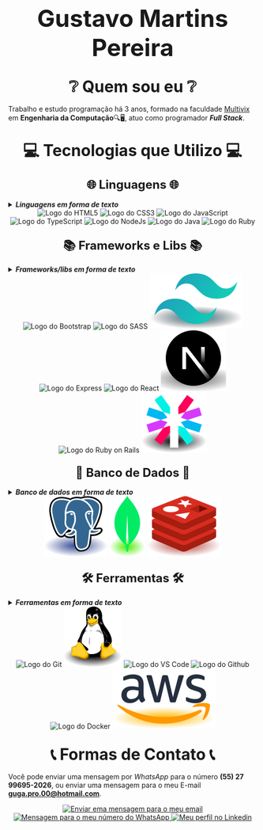<h1 align="center">
    <font size="7">Gustavo Martins Pereira</font>
</h1>

<h2 align="center">
    <font size="6">❔ Quem sou eu ❔</font>
</h2>

<div class="introduction">
    <p>Trabalho e estudo programação há 3 anos, formado na faculdade <a href="https://multivix.edu.br/"
            target="_blank" rel="external">Multivix</a> em <strong>Engenharia da Computação</strong>🔍🖥️, atuo como
        programador <strong><i>Full Stack</i></strong>.</p>
</div>

<h2 align="center">
    <font size="6">&#x1F4BB; Tecnologias que Utilizo &#x1F4BB;</font>
</h2>

<h3 align="center">
    <font size="5">&#x1F310; Linguagens &#x1F310;</font>
</h3>

<details>
    <summary><b><i>Linguagens em forma de texto</i></b></summary>

    * HTML5;
    * CSS3;
    * JavaScript;
    * TypeScript;
    * NodeJS;
    * Java;
    * Ruby;
</details>

<div class="technologies" align="center">
    <img class="technologies__icon" src="./images/icons/html-5.svg" alt="Logo do HTML5">
    <img class="technologies__icon" src="./images/icons/css-3.svg" alt="Logo do CSS3">
    <img class="technologies__icon" src="./images/icons/javascript.svg" alt="Logo do JavaScript">
    <img class="technologies__icon" src="./images/icons/typescript.svg" alt="Logo do TypeScript">
    <img class="technologies__icon" src="./images/icons/nodejs.svg" alt="Logo do NodeJs">
    <img class="technologies__icon" src="./images/icons/java.svg" alt="Logo do Java">
    <img class="technologies__icon" src="./images/icons/ruby.svg" alt="Logo do Ruby">
</div>

<!-------------------------------------------------------->

<h3 align="center">
    <font size="5">&#x1F4DA; Frameworks e Libs &#x1F4DA;</font>
</h3>

<details>
    <summary><b><i>Frameworks/libs em forma de texto</i></b></summary>

    * Bootstrap;
    * Tailwind;
    * SASS;
    * Express;
    * React;
    * NextJS;
    * Ruby on Rails;
    * JWT;
</details>

<div class="technologies" align="center">
    <img class="technologies__icon" src="./images/icons/bootstrap.svg" alt="Logo do Bootstrap">
    <img class="technologies__icon" src="./images/icons/sass.svg" alt="Logo do SASS">
    <img class="technologies__icon" src="./images/icons/tailwind.svg" alt="Logo do Tailwindcss">
    <img class="technologies__icon" src="./images/icons/express.svg" alt="Logo do Express">
    <img class="technologies__icon" src="./images/icons/react.svg" alt="Logo do React">
    <img class="technologies__icon" src="./images/icons/next.svg" alt="Logo do Next">
    <img class="technologies__icon" src="./images/icons/rails.svg" alt="Logo do Ruby on Rails">
    <img class="technologies__icon" src="./images/icons/jwt.svg" alt="Logo do JWT">
</div>

<!-------------------------------------------------------->

<h3 align="center">
    <font size="5">&#x1F3B2; Banco de Dados &#x1F3B2;</font>
</h3>

<details>
    <summary><b><i>Banco de dados em forma de texto</i></b></summary>

    * Postgres;
    * MongoDB;
    * Redis;
</details>

<div class="technologies" align="center">
    <img class="technologies__icon" src="./images/icons/postgres.svg" alt="Logo do Postgres">
    <img class="technologies__icon" src="./images/icons/mongodb.svg" alt="Logo do MongoDB">
    <img class="technologies__icon" src="./images/icons/redis.svg" alt="Logo do Docker">
</div>

<!-------------------------------------------------------->

<h3 align="center">
    <font size="5">🛠️ Ferramentas 🛠️</font>
</h3>

<details>
    <summary><b><i>Ferramentas em forma de texto</i></b></summary>

    * Git;
    * Linux;
    * Figma;
    * Ruby Gems;
    * Github;
    * Docker;
    * AWS;
</details>

<div class="technologies" align="center">
    <img class="technologies__icon" src="./images/icons/git.svg" alt="Logo do Git">
    <img class="technologies__icon" src="./images/icons/linux.svg" alt="Logo do Linux">
    <img class="technologies__icon" src="./images/icons/figma.svg" alt="Logo do VS Code">
    <img class="technologies__icon" src="./images/icons/github.svg" alt="Logo do Github">
    <img class="technologies__icon" src="./images/icons/docker.svg" alt="Logo do Docker">
    <img class="technologies__icon" src="./images/icons/aws.svg" alt="Logo da AWS">
</div>

<!-------------------------------------------------------->

<h2 align="center">
    <font size="6">📞 Formas de Contato 📞</font>
</h2>

Você pode enviar uma mensagem por *WhatsApp* para o número **(55) 27 99695-2026**, ou enviar uma mensagem para o meu E-mail **guga.pro.00@hotmail.com**.

<div align="center">
    <a href="mailto:guga.pro.00@hotmail.com">
        <img src="https://img.shields.io/badge/Hotmail-0077B5?style=for-the-badge&logo=microsoft&logoColor=white" alt="Enviar ema mensagem para o meu email" />
    </a>
    <a href="https://api.whatsapp.com/send?phone=5527996952026">
        <img src="https://img.shields.io/badge/WhatsApp-25D366?style=for-the-badge&logo=whatsapp&logoColor=white" alt="Mensagem para o meu número do WhatsApp" />
    </a>
    <a href="https://www.linkedin.com/in/gustavo-martins-pereira-20a504198/">
        <img src="https://img.shields.io/badge/LinkedIn-0077B5?style=for-the-badge&logo=linkedin&logoColor=white" alt="Meu perfil no Linkedin" />
    </a>
</div>
